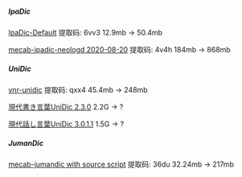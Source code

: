 ##### IpaDic

[IpaDic-Default](https://pan.baidu.com/s/1n0LGyOXobMJSE-40WvZ7gA) 提取码: 6vv3 12.9mb -> 50.4mb

[mecab-ipadic-neologd 2020-08-20](https://pan.baidu.com/s/1ZAOkQzxWzNRY8El-rudHDw) 提取码: 4v4h 184mb -> 868mb

##### UniDic

[vnr-unidic](https://pan.baidu.com/s/16z-IZLhp2hSv6YB6YPMD4A) 提取码: qxx4 45.4mb -> 248mb

[現代書き言葉UniDic 2.3.0](https://unidic.ninjal.ac.jp/unidic_archive/cwj/2.3.0/unidic-cwj-2.3.0.zip) 2.2G -> ?

[現代話し言葉UniDic 3.0.1.1](https://unidic.ninjal.ac.jp/unidic_archive/csj/3.0.1.1/unidic-csj-3.0.1.1.zip) 1.5G -> ?

##### JumanDic

[mecab-jumandic with source script](https://pan.baidu.com/s/1dEO3u8n04boineo_oyLwhg) 提取码: 36du 32.24mb -> 217mb
